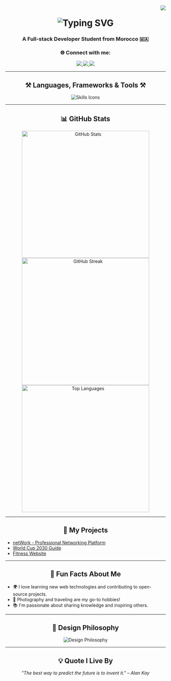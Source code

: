 <img align="right" src="https://visitcount.itsvg.in/api?id=Abderrahmane-SL&icon=0&color=1" />

<h1 align="center">
    <img src="https://readme-typing-svg.herokuapp.com/?font=Righteous&size=35&center=true&vCenter=true&width=500&height=70&duration=3000&lines=Hi+There!+👋;I'm+Abderrahmane+Selloum!" alt="Typing SVG" />
</h1>

<h3 align="center"> A Full-stack Developer Student from Morocco 🇲🇦 </h3>

<div align="center"> 
<h3 align="center">🌐 Connect with me:</h3>
  <a href="mailto:abdozamin81@gmail.com">
    <img src="https://img.shields.io/badge/Gmail-333333?style=for-the-badge&logo=gmail&logoColor=red" />
  </a>
  <a href="https://www.linkedin.com/in/abderrahmane-selloum" target="_blank">
    <img src="https://img.shields.io/badge/LinkedIn-0077B5?style=for-the-badge&logo=linkedin&logoColor=white" />
  </a>
  <a href="https://www.instagram.com/abdoo________04/" target="_blank">
    <img src="https://img.shields.io/badge/Instagram-833AB4?style=for-the-badge&logo=instagram&logoColor=white" />
  </a>
</div>

---

<h2 align="center">⚒️ Languages, Frameworks & Tools ⚒️</h2>
<div align="center">
    <img src="https://skillicons.dev/icons?i=html,css,bootstrap,javascript,react,typescript,sass,php,python,mysql,vscode,github,figma,git,notion" alt="Skills Icons"/>
</div>

---

<h2 align="center">📊 GitHub Stats</h2>
<div align="center">
  <img src="https://github-readme-stats.vercel.app/api?username=Abderrahmane-SL&theme=react&hide_border=true&include_all_commits=true&count_private=true&rank_icon=github" alt="GitHub Stats" width="400"/>
  <img src="https://github-readme-streak-stats.herokuapp.com/?user=Abderrahmane-SL&theme=react&hide_border=true" alt="GitHub Streak" width="400"/>
</div>
<div align="center">
  <img src="https://github-readme-stats.vercel.app/api/top-langs/?username=Abderrahmane-SL&langs_count=8&layout=compact&theme=react&hide_border=true" alt="Top Languages" width="400"/>
</div>

---

<h2 align="center">🚀 My Projects</h2>
<ul>
  <li><a href="https://github.com/Abderrahmane-SL/netWork">netWork - Professional Networking Platform</a></li>
  <li><a href="https://github.com/Abderrahmane-SL/WorldCup2030">World Cup 2030 Guide</a></li>
  <li><a href="https://github.com/Abderrahmane-SL/FitnessSite">Fitness Website</a></li>
</ul>

---

<h2 align="center">🌟 Fun Facts About Me</h2>
<ul>
  <li>🌍 I love learning new web technologies and contributing to open-source projects.</li>
  <li>📸 Photography and traveling are my go-to hobbies!</li>
  <li>📚 I'm passionate about sharing knowledge and inspiring others.</li>
</ul>

---

<h2 align="center">🎨 Design Philosophy</h2>
<p align="center">
  <img src="https://readme-typing-svg.herokuapp.com/?font=Fira+Code&size=22&color=F75C7E&center=true&vCenter=true&width=700&lines=Clean+Code+%2B+Beautiful+Design+%3D+Amazing+User+Experiences;Attention+to+Detail+is+Key!;Design+for+Humans!" alt="Design Philosophy">
</p>

---

<h2 align="center">💡 Quote I Live By</h2>
<p align="center">
  <em>"The best way to predict the future is to invent it." – Alan Kay</em>
</p>
